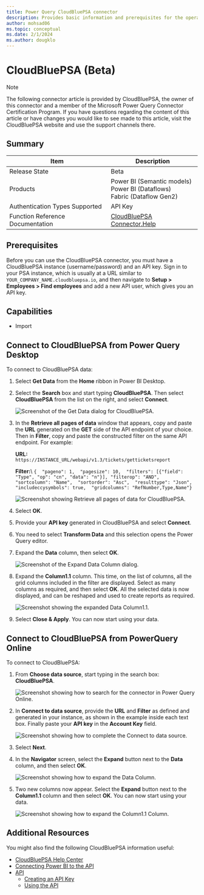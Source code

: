 ```yaml
---
title: Power Query CloudBluePSA connector
description: Provides basic information and prerequisites for the operation of the CloudBluePSA connector in conjunction with the API.
author: mohsad06
ms.topic: conceptual
ms.date: 2/1/2024
ms.author: dougklo
---
```


# CloudBluePSA (Beta)

> [!NOTE]
> The following connector article is provided by CloudBluePSA, the owner of this connector and a member of the Microsoft Power Query Connector Certification Program. If you have questions regarding the content of this article or have changes you would like to see made to this article, visit the CloudBluePSA website and use the support channels there.

## Summary

| Item | Description |
| ---- | ----------- |
| Release State | Beta |
| Products | Power BI (Semantic models)<br/>Power BI (Dataflows)<br/>Fabric (Dataflow Gen2) |
| Authentication Types Supported | API Key |
| Function Reference Documentation | [CloudBluePSA Connector.Help](https://help.harmonypsa.com/articles/#!cloudblue-psa-4-28-publication/using-the-power-bi-connector) |

## Prerequisites

Before you can use the CloudBluePSA connector, you must have a CloudBluePSA instance (username/password) and an API key. Sign in to your PSA instance, which is usually at a URL similar to `YOUR_COMPANY_NAME.cloudbluepsa.io`, and then navigate to **Setup > Employees > Find employees** and add a new API user, which gives you an API key.

## Capabilities

* Import

## Connect to CloudBluePSA from Power Query Desktop

To connect to CloudBluePSA data:

1. Select **Get Data** from the **Home** ribbon in Power BI Desktop.

1. Select the **Search** box and start typing **CloudBluePSA**. Then select **CloudBluePSA** from the list on the right, and select **Connect**.

   ![Screenshot of the Get Data dialog for CloudBluePSA.](./media/cloudbluepsa/get-data.png)

1. In the **Retrieve all pages of data** window that appears, copy and paste the **URL** generated on the **GET** side of the API endpoint of your choice. Then in **Filter**, copy and paste the constructed filter on the same API endpoint. For example:

   **URL:**\
   `https://INSTANCE_URL/webapi/v1.3/tickets/getticketsreport`

   **Filter:**\ 
   `{  "pageno": 1,  "pagesize": 10,  "filters": [{"field": "Type", "op": "cn", "data": "n"}], "filterop": "AND",  "sortcolumn": "Name",  "sortorder": "Asc",  "resulttype": "Json",  "includeccysymbols": true,  "gridcolumns": "RefNumber,Type,Name"}`

   ![Screenshot showing Retrieve all pages of data for CloudBluePSA.](./media/cloudbluepsa/retrieve-all-pages-of-data.png)

1. Select **OK**.

1. Provide your **API key** generated in CloudBluePSA and select **Connect**.

1. You need to select **Transform Data** and this selection opens the Power Query editor.  

1. Expand the **Data** column, then select **OK**.

   ![Screenshot of the Expand Data Column dialog.](./media/cloudbluepsa/expand-1.png)

1. Expand the **Column1.1** column. This time, on the list of columns, all the grid columns included in the filter are displayed. Select as many columns as required, and then select **OK**. 
All the selected data is now displayed, and can be reshaped and used to create reports as required.

   ![Screenshot showing the expanded Data Column1.1.](./media/cloudbluepsa/expand-1-1.png)

1. Select **Close & Apply**. You can now start using your data.

## Connect to CloudBluePSA from PowerQuery Online

To connect to CloudBluePSA:

1. From **Choose data source**, start typing in the search box: **CloudBluePSA**.

   ![Screenshot showing how to search for the connector in Power Query Online.](./media/cloudbluepsa/power-query-search-box.png)

1. In **Connect to data source**, provide the **URL** and **Filter** as defined and generated in your instance, as shown in the example inside each text box. Finally paste your **API key** in the **Account Key** field.

   ![Screenshot showing how to complete the Connect to data source.](./media/cloudbluepsa/power-query-connect-to-data-source.png)

1. Select **Next**.

1. In the **Navigator** screen, select the **Expand** button next to the **Data** column, and then select **OK**.

   ![Screenshot showing how to expand the Data Column.](./media/cloudbluepsa/power-query-expand-1.png)

1. Two new columns now appear. Select the **Expand** button next to the **Column1.1** column and then select **OK**. You can now start using your data.

   ![Screenshot showing how to expand the Column1.1 Column.](./media/cloudbluepsa/power-query-expand-1-1.png)

## Additional Resources

You might also find the following CloudBluePSA information useful:

* [CloudBluePSA Help Center](https://help.harmonypsa.com/home/)
* [Connecting Power BI to the API](https://help.harmonypsa.com/articles/#!cloudblue-psa-4-28-publication/connecting-powerbi-to-the-api)
* [API](https://help.harmonypsa.com/articles/#!cloudblue-psa-4-28-publication/api)
  * [Creating an API Key](https://help.harmonypsa.com/articles/#!cloudblue-psa-4-28-publication/creating-an-api-key)
  * [Using the API](https://help.harmonypsa.com/articles/#!cloudblue-psa-4-28-publication/using-the-api)
